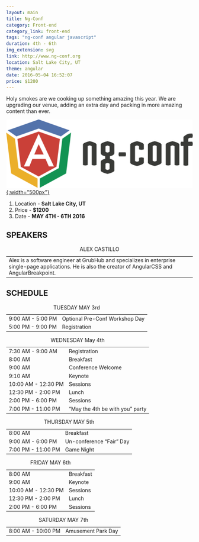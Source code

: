 ```yaml
---
layout: main
title: Ng-Conf
category: Front-end
category_link: front-end
tags: "ng-conf angular javascript"
duration: 4th - 6th
img_extension: svg
link: http://www.ng-conf.org
location: Salt Lake City, UT
theme: angular
date: 2016-05-04 16:52:07
price: $1200
---
```

Holy smokes are we cooking up something amazing this year. We are upgrading our venue, adding an extra day and packing in more amazing content than ever.

[![angular javascript conferences programming](/assets/img/min/ng-conf.svg){:width="500px"}](http://www.ng-conf.org)

1. Location - __Salt Lake City, UT__
2. Price - __$1200__
3. Date - __MAY 4TH - 6TH 2016__

## SPEAKERS
<table class="speakers">
  <caption>ALEX CASTILLO</caption>
  <tr>
    <td>Alex is a software engineer at GrubHub and specializes in enterprise single-page applications. He is also the creator of AngularCSS and AngularBreakpoint.</td>
  </tr>
</table>

## SCHEDULE
<table>
  <caption>TUESDAY MAY 3rd</caption>
  <tr>
    <td>9:00 AM - 5:00 PM</td>
    <td>Optional Pre-Conf Workshop Day</td>
  </tr>
  <tr>
    <td>5:00 PM - 9:00 PM</td>
    <td>Registration</td>
  </tr>
</table>

<table>
  <caption>WEDNESDAY May 4th</caption>
  <tr>
    <td>7:30 AM - 9:00 AM</td>
    <td>Registration</td>
  </tr>
  <tr>
    <td>8:00 AM</td>
    <td>Breakfast</td>
  </tr>
  <tr>
    <td>9:00 AM</td>
    <td>Conference Welcome</td>
  </tr>
  <tr>
    <td>9:10 AM</td>
    <td>Keynote</td>
  </tr>
  <tr>
    <td>10:00 AM - 12:30 PM</td>
    <td>Sessions</td>
  </tr>
  <tr>
    <td>12:30 PM - 2:00 PM</td>
    <td>Lunch</td>
  </tr>
  <tr>
    <td>2:00 PM - 6:00 PM</td>
    <td>Sessions</td>
  </tr>
  <tr>
    <td>7:00 PM - 11:00 PM</td>
    <td>“May the 4th be with you” party</td>
  </tr>
</table>

<table>
  <caption>THURSDAY MAY 5th</caption>
  <tr>
    <td>8:00 AM</td>
    <td>Breakfast</td>
  </tr>
  <tr>
    <td>9:00 AM - 6:00 PM</td>
    <td>Un-conference “Fair” Day</td>
  </tr>
  <tr>
    <td>7:00 PM - 11:00 PM</td>
    <td>Game Night</td>
  </tr>
</table>

<table>
  <caption>FRIDAY MAY 6th</caption>
  <tr>
    <td>8:00 AM</td>
    <td>Breakfast</td>
  </tr>
  <tr>
    <td>9:00 AM</td>
    <td>Keynote</td>
  </tr>
  <tr>
    <td>10:00 AM - 12:30 PM</td>
    <td>Sessions</td>
  </tr>
  <tr>
    <td>12:30 PM - 2:00 PM</td>
    <td>Lunch</td>
  </tr>
  <tr>
    <td>2:00 PM - 6:00 PM</td>
    <td>Sessions</td>
  </tr>
</table>
<table>
  <caption>SATURDAY MAY 7th</caption>
  <tr>
    <td>8:00 AM - 10:00 PM</td>
    <td>Amusement Park Day</td>
  </tr>
</table>

